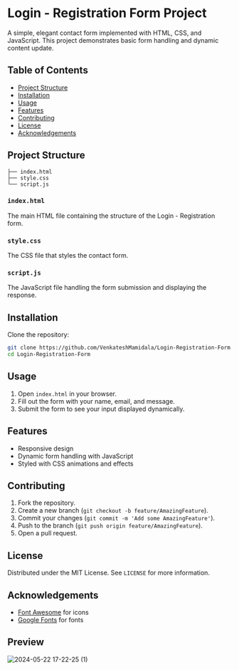 # Login - Registration Form Project

A simple, elegant contact form implemented with HTML, CSS, and JavaScript. This project demonstrates basic form handling and dynamic content update.

## Table of Contents

- [Project Structure](#project-structure)
- [Installation](#installation)
- [Usage](#usage)
- [Features](#features)
- [Contributing](#contributing)
- [License](#license)
- [Acknowledgements](#acknowledgements)

## Project Structure

```plaintext
├── index.html
├── style.css
└── script.js
```

### `index.html`

The main HTML file containing the structure of the Login - Registration form.


### `style.css`

The CSS file that styles the contact form.



### `script.js`

The JavaScript file handling the form submission and displaying the response.


## Installation

Clone the repository:

```sh
git clone https://github.com/VenkateshMamidala/Login-Registration-Form.git
cd Login-Registration-Form
```

## Usage

1. Open `index.html` in your browser.
2. Fill out the form with your name, email, and message.
3. Submit the form to see your input displayed dynamically.

## Features

- Responsive design
- Dynamic form handling with JavaScript
- Styled with CSS animations and effects

## Contributing

1. Fork the repository.
2. Create a new branch (`git checkout -b feature/AmazingFeature`).
3. Commit your changes (`git commit -m 'Add some AmazingFeature'`).
4. Push to the branch (`git push origin feature/AmazingFeature`).
5. Open a pull request.

## License

Distributed under the MIT License. See `LICENSE` for more information.

## Acknowledgements

- [Font Awesome](https://fontawesome.com/) for icons
- [Google Fonts](https://fonts.google.com/) for fonts

## Preview
![2024-05-22 17-22-25 (1)](https://github.com/VenkateshMamidala/Login-Registration-Form/assets/170516538/15ff12cd-99bc-4445-8baf-dca1e242016a)
